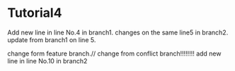 # Tutorial4


Add new line in line No.4 in branch1.
changes on the same line5 in branch2.
update from branch1 on line 5.

change form feature branch.//
change from conflict branch!!!!!!!!
add new line in line No.10 in branch2
